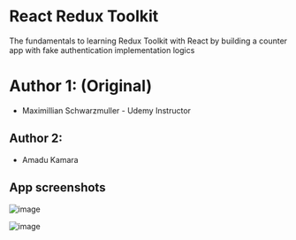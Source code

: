 # React Redux Toolkit
The fundamentals to learning Redux Toolkit with React by building a counter app with fake authentication implementation logics

# Author 1: (Original)
- Maximillian Schwarzmuller - Udemy Instructor

## Author 2:
- Amadu Kamara


## App screenshots

![image](https://user-images.githubusercontent.com/50941074/151658520-05598df3-9e11-4b4f-91d7-f527b5cf7a45.png)


![image](https://user-images.githubusercontent.com/50941074/151658497-7517ad80-4ad4-4444-8a40-a4254424ad54.png)
